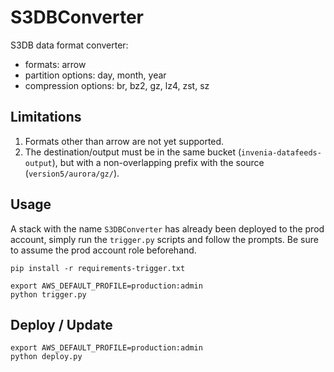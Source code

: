 # S3DBConverter
S3DB data format converter:
* formats: arrow
* partition options: day, month, year
* compression options: br, bz2, gz, lz4, zst, sz

## Limitations
1. Formats other than arrow are not yet supported.
2. The destination/output must be in the same bucket (`invenia-datafeeds-output`), but with a non-overlapping prefix with the source (`version5/aurora/gz/`).

## Usage
A stack with the name `S3DBConverter` has already been deployed to the prod account, simply run the `trigger.py` scripts and follow the prompts.
Be sure to assume the prod account role beforehand.
```
pip install -r requirements-trigger.txt

export AWS_DEFAULT_PROFILE=production:admin
python trigger.py
```

## Deploy / Update
```
export AWS_DEFAULT_PROFILE=production:admin
python deploy.py
```
